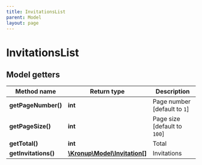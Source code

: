 ```yaml
---
title: InvitationsList
parent: Model
layout: page
---
```


# InvitationsList

## Model getters

Method name | Return type | Description
------------ | ------------- | -------------
**getPageNumber()** | **int** | Page number [default to `1`]
**getPageSize()** | **int** | Page size [default to `100`]
**getTotal()** | **int** | Total
**getInvitations()** | [**\Kronup\Model\Invitation[]**](../Invitation) | Invitations

